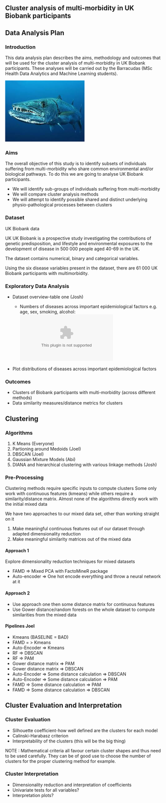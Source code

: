 ## Cluster analysis of multi-morbidity in UK Biobank participants

## Data Analysis Plan

  ### Introduction
  
  This data analysis plan describes the aims, methodology and outcomes that will be used for the cluster analysis of multi-morbidity in UK Biobank participants. These analyses will be carried out by the Barracudas (MSc Health Data Analytics and Machine Learning students).
  
 ![Barracuda](/Barracuda.png)
 
  ### Aims
  
  The overall objective of this study is to identify subsets of individuals suffering from multi-morbidity who share common environmental and/or biological pathways. To do this we are going to analyse UK Biobank participants.
  * We will identify sub-groups of individuals suffering from multi-morbidity
  * We will compare cluster analysis methods
  * We will attempt to identify possible shared and distinct underlying physio-pathological processes between clusters

  ### Dataset
  
  UK Biobank data
  
  UK UK Biobank is a prospective study investigating the contributions of genetic predisposition, and lifestyle and environmental exposures to the development of disease in 500 000 people aged 40-69 in the UK.

  The dataset contains numerical, binary and categorical variables.

  Using the six disease variables present in the dataset, there are 61 000 UK Biobank participants with multimorbidity.

  ### Exploratory Data Analysis
  
  * Dataset overview-table one (Josh)
    * Numbers of diseases across important epidemiological factors e.g. age, sex, smoking, alcohol:
![Table_one](/descriptive_analysis/tableone.csv)
  
  * Plot distributions of diseases across important epidemiological factors
  
  ### Outcomes
  
  * Clusters of Biobank participants with multi-morbidity (across different methods)
  * Data similarity measures/distance metrics for clusters
  
  ## Clustering
  
  ### Algorithms
  
  1. K Means (Everyone)
  2. Partioning around Medoids (Joel)
  3. DBSCAN (Joel)
  4. Gaussian Mixture Models (Abi)
  5. DIANA and hierarchical clustering with various linkage methods (Josh)
  
  ### Pre-Processing
  
  Clustering methods require specific inputs to compute clusters
  Some only work with continuous features (kmeans) while others require a similarity/distance matrix.
  Almost none of the algorithms directly work with the initial mixed data
  
  We have two approaches to our mixed data set, other than working straight on it
  
  1. Make meaningful continuous features out of our dataset through adapted dimensionality reduction
  2. Make meaningful similarity matrices out of the mixed data
  
  #### Approach 1
  
  Explore dimensionality reduction techniques for mixed datasets
  
  * FAMD => Mixed PCA with FactoMineR package
  * Auto-encoder => One hot encode everything and throw a neural network at it
  
  #### Approach 2
  
  * Use approach one then some distance matrix for continuous features
  * Use Gower distance/random forests on the whole dataset to compute similarities from the mixed data
  
  #### Pipelines Joel
  
  * Kmeans (BASELINE = BAD)
  * FAMD = > Kmeans
  * Auto-Encoder => Kmeans
  * RF => DBSCAN
  * RF => PAM
  * Gower distance matrix => PAM
  * Gower distance matrix => DBSCAN
  * Auto-Encoder => Some distance calculation => DBSCAN
  * Auto-Encoder => Some distance calculation => PAM
  * FAMD => Some distance calculation => PAM
  * FAMD => Some distance calculation => DBSCAN

  
  ## Cluster Evaluation and Interpretation
  
  ### Cluster Evaluation
  
  * Silhouette coefficient-how well defined are the clusters for each model
  * Calinski-Harabasz criterion
  * Interpretability of the clusters (this will be the big thing)
  
  NOTE : Mathematical criteria all favour certain cluster shapes and thus need to be used carefully. They can be of good use to choose the number of clusters
  for the proper clustering method for example.
  
  ### Cluster Interpretation
  
  * Dimensionality reduction and interpretation of coefficients
  * Univariate tests for all variables?
  * Interpretation plots?

